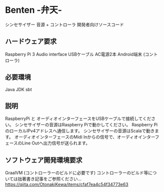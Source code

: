 # Benten -弁天-
シンセサイザー
音源 + コントローラ
開発者向けソースコード

## ハードウェア要求
Raspberry Pi 3
Audio interface
USBケーブル
AC電源2本
Android端末 (コントローラ)

## 必要環境
Java JDK
sbt

## 説明
RaspberryPi と オーディオインターフェースをUSBケーブルで接続してください。
シンセサイザーの音源はRaspberry Piで動かしてください。
Raspberry PiのローカルIPv4アドレスへ通信します。
シンセサイザーの音源はScalaで動きます。
オーディオインターフェースのMidi Inからの信号で、オーディオインターフェースのLine Outへ出力信号が送られます。

## ソフトウェア開発環境要求
GraalVM (コントローラーのビルドに必要です)
コントローラーのビルド等については拙著書き記事をご参照ください…
https://qiita.com/OtonakiKewa/items/cfaf7ea4c54f34773e63


